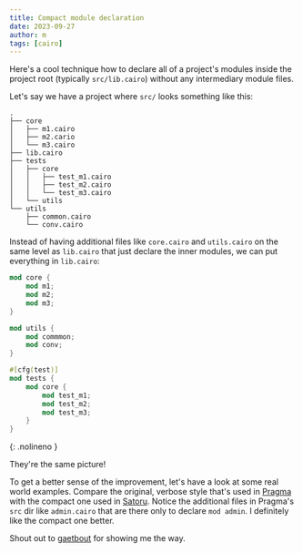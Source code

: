 ```yaml
---
title: Compact module declaration
date: 2023-09-27
author: m
tags: [cairo]
---
```


Here's a cool technique how to declare all of a project's modules inside the project root (typically `src/lib.cairo`) without any intermediary module files.

Let's say we have a project where `src/` looks something like this:

```
.
├── core
│   ├── m1.cairo
│   ├── m2.cario
│   └── m3.cairo
├── lib.cairo
├── tests
│   ├── core
│   │   ├── test_m1.cairo
│   │   ├── test_m2.cairo
│   │   └── test_m3.cairo
│   └── utils
└── utils
    ├── common.cairo
    └── conv.cairo
```

Instead of having additional files like `core.cairo` and `utils.cairo` on the same level as `lib.cairo` that just declare the inner modules, we can put everything in `lib.cairo`:

```rust
mod core {
    mod m1;
    mod m2;
    mod m3;
}

mod utils {
    mod commmon;
    mod conv;
}

#[cfg(test)]
mod tests {
    mod core {
        mod test_m1;
        mod test_m2;
        mod test_m3;
    }
}
```
{: .nolineno }

They're the same picture!

To get a better sense of the improvement, let's have a look at some real world examples. Compare the original, verbose style that's used in [Pragma](https://github.com/Astraly-Labs/pragma-oracle/blob/fe22f63188416b5f9810f8c6b93f095a20e31c9a/src/lib.cairo) with the compact one used in [Satoru](https://github.com/keep-starknet-strange/satoru/blob/fad9f1d6b7f5d8fcf1093b873f89d2241983424e/src/lib.cairo). Notice the additional files in Pragma's `src` dir like `admin.cairo` that are there only to declare `mod admin`. I definitely like the compact one better.

Shout out to [gaetbout](https://twitter.com/gaetbout/) for showing me the way.
